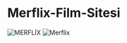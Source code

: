 # Merflix-Film-Sitesi
![MERFLİX](https://user-images.githubusercontent.com/125596720/236469552-1e1bb08b-c3d9-4701-b2c3-85d95708b7ba.gif)
![Merflix](https://user-images.githubusercontent.com/125596720/236473504-2b82183b-0ad4-4a09-92af-0ebbe4275eaa.jpeg)
